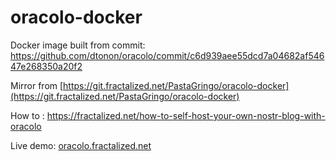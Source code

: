 # oracolo-docker

Docker image built from commit: https://github.com/dtonon/oracolo/commit/c6d939aee55dcd7a04682af54647e268350a20f2

Mirror from [https://git.fractalized.net/PastaGringo/oracolo-docker](https://git.fractalized.net/PastaGringo/oracolo-docker)

How to : https://fractalized.net/how-to-self-host-your-own-nostr-blog-with-oracolo 

Live demo: [oracolo.fractalized.net](https://oracolo.fractalized.net)